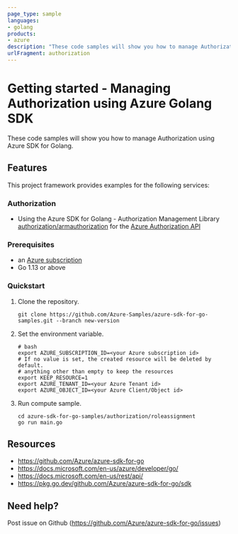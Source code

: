 ```yaml
---
page_type: sample
languages:
- golang
products:
- azure
description: "These code samples will show you how to manage Authorization using Azure SDK for Golang."
urlFragment: authorization
---
```


# Getting started - Managing Authorization using Azure Golang SDK

These code samples will show you how to manage Authorization using Azure SDK for Golang.

## Features

This project framework provides examples for the following services:

### Authorization
* Using the Azure SDK for Golang - Authorization Management Library [authorization/armauthorization](https://pkg.go.dev/github.com/Azure/azure-sdk-for-go/sdk/authorization/armauthorization) for the [Azure Authorization API](https://docs.microsoft.com/en-us/rest/api/authorization/)

### Prerequisites
* an [Azure subscription](https://azure.microsoft.com)
* Go 1.13 or above

### Quickstart

1. Clone the repository.

    ```
    git clone https://github.com/Azure-Samples/azure-sdk-for-go-samples.git --branch new-version
    ```
2. Set the environment variable.

   ```
   # bash
   export AZURE_SUBSCRIPTION_ID=<your Azure subscription id> 
   # If no value is set, the created resource will be deleted by default.
   # anything other than empty to keep the resources
   export KEEP_RESOURCE=1 
   export AZURE_TENANT_ID=<your Azure Tenant id>          
   export AZURE_OBJECT_ID=<your Azure Client/Object id> 
   ```

3. Run compute sample.

    ```
    cd azure-sdk-for-go-samples/authorization/roleassignment
    go run main.go
    ```
   
## Resources

- https://github.com/Azure/azure-sdk-for-go
- https://docs.microsoft.com/en-us/azure/developer/go/
- https://docs.microsoft.com/en-us/rest/api/
- https://pkg.go.dev/github.com/Azure/azure-sdk-for-go/sdk

## Need help?

Post issue on Github (https://github.com/Azure/azure-sdk-for-go/issues)
